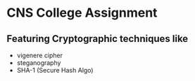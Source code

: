 # CNS College Assignment
## Featuring Cryptographic techniques like 
- vigenere cipher
- steganography
- SHA-1  (Secure Hash Algo)